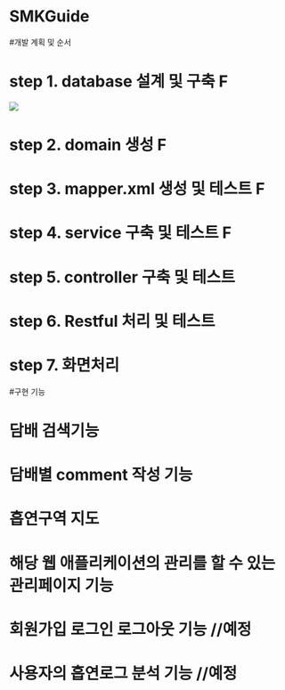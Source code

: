 # SMKGuide

#개발 계획 및 순서


# step 1. database 설계 및 구축 F
<div>
 <img src="https://user-images.githubusercontent.com/46150254/66719605-27ca0200-ee2d-11e9-8dec-78e55df9e455.png">
</div>
 
# step 2. domain 생성 F

# step 3. mapper.xml 생성 및 테스트 F

# step 4. service 구축 및 테스트 F

# step 5. controller 구축 및 테스트

# step 6. Restful 처리 및 테스트

# step 7. 화면처리


#구현 기능

# 담배 검색기능

# 담배별 comment 작성 기능

# 흡연구역 지도

# 해당 웹 애플리케이션의 관리를 할 수 있는 관리페이지 기능

# 회원가입 로그인 로그아웃 기능 //예정

# 사용자의 흡연로그 분석 기능  //예정

